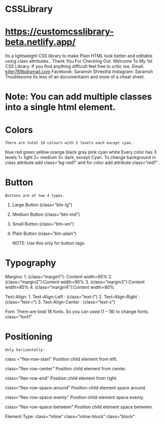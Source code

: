 # CSSLibrary
# https://customcsslibrary-beta.netlify.app/
Its a lightweight CSS library to make Plain HTML look better and editable using class attributes..
Thank You For Checking Out.
Welcome To My 1st CSS Library. If you find anything difficult feel free to critic me.
Email: killer789b@gmail.com 
Facebook: Saramsh Shrestha
Instagram: Saramsh Troublesome 
Its less of an documentaion and more of a cheat sheet.

# Note: You can add multiple classes into a single html element.

# Colors
	There are total 10 colours with 3 levels each except cyan.
blue
red
green
yellow
orange
black
gray
pink
cyan
white
	Every color has 3 levels 1= light 2= medium 3= dark, except Cyan.
To change background in class attribute add class=“bg-red1” and for color 
add attribute class=“red1” .

# Button
	Buttons are of two 4 types. 
1. Large Button  (class=”btn-lg”)
2. Medium Button (class=”btn-md”)
3. Small Button (class=”btn-sm”)
4. Plain Button (class=”btn-plain”)

	NOTE: Use this only for button tags.

# Typography 
Margins: 
	1. (class=”margin1”): Content width=95%
	2. (class=”margin2”):Content width=90%
	3. (class=”margin3”):Content width=85%
	4. (class=”margin4”):Content width=80%

Text-Align: 
	1. Text-Align-Left : (class=”text-l”)
	2. Text-Align-Right : (class=”text-r”)
	3. Text-Align-Center : (class=”text-c”)

Font: 
	There are total 18 fonts. So you can used (1 – 18) to change fonts. 
	class=”font1” 

# Positioning
	Only horizontally:
class ="flex-row-start" 
Position child element from left.

class="flex-row-center"
Position child element from center.

 class="flex-row-end"
Position child element from right.

 class="flex-row-space-around"
Position child element space around.

 class="flex-row-space-evenly"
Position child element space evenly.

 class="flex-row-space-between"
Position child element space between.

Element Type:
  class=”inline”
  class=”inline-block”
  class=”block”

